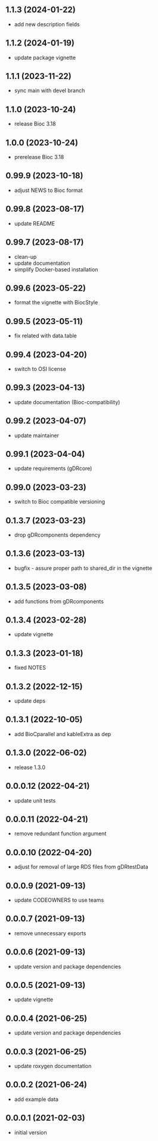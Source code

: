 ## 1.1.3 (2024-01-22)
- add new description fields

## 1.1.2 (2024-01-19)
- update package vignette

## 1.1.1 (2023-11-22)
- sync main with devel branch

## 1.1.0 (2023-10-24)
- release Bioc 3.18

## 1.0.0 (2023-10-24)
- prerelease Bioc 3.18

## 0.99.9 (2023-10-18)
- adjust NEWS to Bioc format

## 0.99.8 (2023-08-17)
- update README 

## 0.99.7 (2023-08-17)
- clean-up
- update documentation
- simplify Docker-based installation

## 0.99.6 (2023-05-22)
- format the vignette with BiocStyle

## 0.99.5 (2023-05-11)
- fix related with data.table

## 0.99.4 (2023-04-20)
- switch to OSI license

## 0.99.3 (2023-04-13)
- update documentation (Bioc-compatibility)

## 0.99.2 (2023-04-07)
- update maintainer

## 0.99.1 (2023-04-04)
- update requirements (gDRcore)

## 0.99.0 (2023-03-23)
- switch to Bioc compatible versioning

## 0.1.3.7 (2023-03-23)
- drop gDRcomponents dependency

## 0.1.3.6 (2023-03-13)
- bugfix - assure proper path to shared_dir in the vignette

## 0.1.3.5 (2023-03-08)
- add functions from gDRcomponents

## 0.1.3.4 (2023-02-28)
- update vignette

## 0.1.3.3 (2023-01-18)
- fixed NOTES

## 0.1.3.2 (2022-12-15)
- update deps

## 0.1.3.1 (2022-10-05)
- add BioCparallel and kableExtra as dep

## 0.1.3.0 (2022-06-02)
- release 1.3.0

## 0.0.0.12 (2022-04-21)
- update unit tests

## 0.0.0.11 (2022-04-21)
- remove redundant function argument

## 0.0.0.10 (2022-04-20)
- adjust for removal of large RDS files from gDRtestData

## 0.0.0.9 (2021-09-13)
- update CODEOWNERS to use teams

## 0.0.0.7 (2021-09-13)
- remove unnecessary exports

## 0.0.0.6 (2021-09-13)
- update version and package dependencies

## 0.0.0.5 (2021-09-13)
- update vignette

## 0.0.0.4 (2021-06-25)
- update version and package dependencies

## 0.0.0.3 (2021-06-25)
- update roxygen documentation

## 0.0.0.2 (2021-06-24)
- add example data

## 0.0.0.1 (2021-02-03)
- initial version
